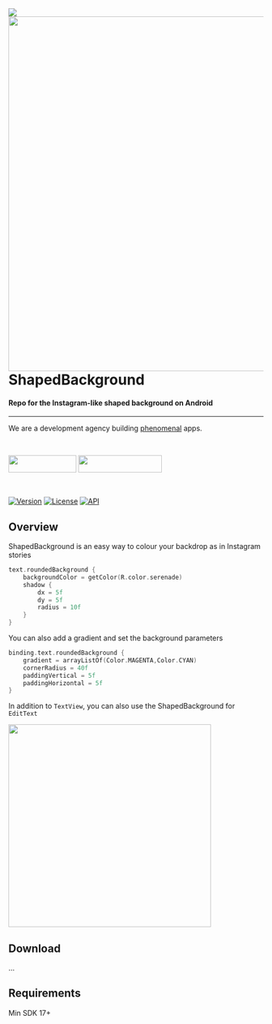 <img src="https://github.com/exyte/Grid/raw/media/Assets/header.png">
<img align="right" height="700" src="https://user-images.githubusercontent.com/57913130/162217415-aaacfaa8-9ae0-427f-a88a-ad98a8a92a06.png"/>

<p><h1 align="left">ShapedBackground</h1></p>

<p><h4>Repo for the Instagram-like shaped background on Android</h4></p>

___

<p> We are a development agency building
  <a href="https://clutch.co/profile/exyte#review-731233?utm_medium=referral&utm_source=github.com&utm_campaign=phenomenal_to_clutch">phenomenal</a> apps.</p>

</br>

<a href="https://exyte.com/contacts"><img src="https://i.imgur.com/vGjsQPt.png" width="134" height="34"></a> <a href="https://twitter.com/exyteHQ"><img src="https://i.imgur.com/DngwSn1.png" width="165" height="34"></a>

</br>

[![Version](https://img.shields.io/jitpack/v/github/exyte/ShapedBackgroundAndroid?label=version)](https://github.com/exyte/ShapedBackgroundAndroid)
[![License](https://img.shields.io/github/license/exyte/ShapedBackgroundAndroid)](https://github.com/exyte/ShapedBackgroundAndroid)
[![API](https://img.shields.io/badge/API-17%2B-green)](https://github.com/exyte/ShapedBackgroundAndroid)

## Overview

ShapedBackground is an easy way to colour your backdrop as in Instagram stories

```kotlin
text.roundedBackground {
    backgroundColor = getColor(R.color.serenade)
    shadow {
        dx = 5f
        dy = 5f
        radius = 10f
    }
}
```
You can also add a gradient and set the background parameters

```kotlin
binding.text.roundedBackground {
    gradient = arrayListOf(Color.MAGENTA,Color.CYAN)
    cornerRadius = 40f
    paddingVertical = 5f
    paddingHorizontal = 5f
}
```
In addition to ```TextView```, you can also use the ShapedBackground for ```EditText```

<img height="400" src="https://user-images.githubusercontent.com/57913130/162227748-abc47483-9ed3-46a0-8a48-d722dcf42a0d.gif">

## Download

...

## Requirements
Min SDK 17+


